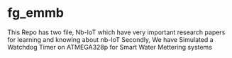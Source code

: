 # fg_emmb
This Repo has two file, Nb-IoT which have very important research papers for learning and knowing about nb-IoT
Secondly, We have Simulated a Watchdog Timer on ATMEGA328p for Smart Water Mettering systems
